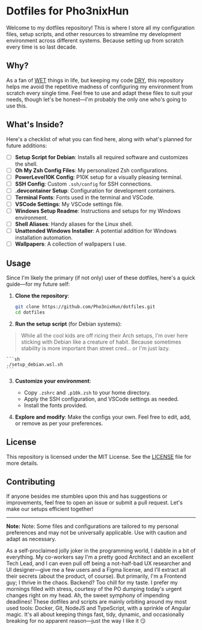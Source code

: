 # Dotfiles for Pho3nixHun

Welcome to my dotfiles repository! This is where I store all my configuration files, setup scripts, and other resources to streamline my development environment across different systems. Because setting up from scratch every time is so last decade.

## Why?

As a fan of [WET](https://en.wikipedia.org/wiki/Don't_repeat_yourself#WET) things in life, but keeping my code [DRY](https://en.wikipedia.org/wiki/Don't_repeat_yourself), this repository helps me avoid the repetitive madness of configuring my environment from scratch every single time. 
Feel free to use and adapt these files to suit your needs, though let's be honest—I'm probably the only one who's going to use this.

## What's Inside?

Here's a checklist of what you can find here, along with what's planned for future additions:

- [ ] **Setup Script for Debian**: Installs all required software and customizes the shell.
- [ ] **Oh My Zsh Config Files**: My personalized Zsh configurations.
- [ ] **PowerLevel10K Config**: P10K setup for a visually pleasing terminal.
- [ ] **SSH Config**: Custom `.ssh/config` for SSH connections.
- [ ] **.devcontainer Setup**: Configuration for development containers.
- [ ] **Terminal Fonts**: Fonts used in the terminal and VSCode.
- [ ] **VSCode Settings**: My VSCode settings file.
- [ ] **Windows Setup Readme**: Instructions and setups for my Windows environment.
- [ ] **Shell Aliases**: Handy aliases for the Linux shell.
- [ ] **Unattended Windows Installer**: A potential addition for Windows installation automation.
- [ ] **Wallpapers**: A collection of wallpapers I use.

## Usage

Since I'm likely the primary (if not only) user of these dotfiles, here's a quick guide—for my future self:

1. **Clone the repository**:
    ```sh
    git clone https://github.com/Pho3nixHun/dotfiles.git
    cd dotfiles
    ```

2. **Run the setup script** (for Debian systems):
> While all the cool kids are off ricing their Arch setups, I'm over here sticking with Debian like a creature of habit. Because sometimes stability is more important than street cred... or I'm just lazy.

    ```sh
    ./setup_debian.wsl.sh
    ```

3. **Customize your environment**:
    - Copy `.zshrc` and `.p10k.zsh` to your home directory.
    - Apply the SSH configuration, and VSCode settings as needed.
    - Install the fonts provided.

4. **Explore and modify**: Make the configs your own. Feel free to edit, add, or remove as per your preferences.

## License

This repository is licensed under the MIT License. See the [LICENSE](LICENSE) file for more details.

## Contributing

If anyone besides me stumbles upon this and has suggestions or improvements, feel free to open an issue or submit a pull request. Let's make our setups efficient together!

---

**Note:** Note: Some files and configurations are tailored to my personal preferences and may not be universally applicable. Use with caution and adapt as necessary.

As a self-proclaimed jolly joker in the programming world, I dabble in a bit of everything. My co-workers say I'm a pretty good Architect and an excellent Tech Lead, and I can even pull off being a not-half-bad UX researcher and UI designer—give me a few users and a Figma license, and I'll extract all their secrets (about the product, of course). But primarily, I'm a Frontend guy; I thrive in the chaos. Backend? Too chill for my taste. I prefer my mornings filled with stress, courtesy of the PO dumping today's urgent changes right on my head. Ah, the sweet symphony of impending deadlines!
These dotfiles and scripts are mainly orbiting around my most used tools: Docker, Git, NodeJS and TypeScript, with a sprinkle of Angular magic. It's all about keeping things fast, tidy, dynamic, and occasionally breaking for no apparent reason—just the way I like it 😏
